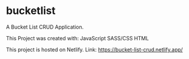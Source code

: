 # bucketlist
A Bucket List CRUD Application. 

This Project was created with: 
JavaScript 
SASS/CSS
HTML

This project is hosted on Netlify.
Link: https://bucket-list-crud.netlify.app/

